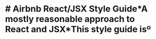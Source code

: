 # \# Airbnb React/JSX Style Guide\*A mostly reasonable approach to React and JSX\*This style guide isº

